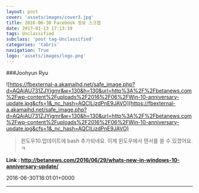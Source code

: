 ```yaml
---
layout: post
cover: 'assets/images/cover3.jpg'
title: 2016-06-30 Facebook 정보 스크랩
date: 2017-01-13 17:13:19
tags: Unclassified
subclass: 'post tag-Unclassified'
categories: 'tabris'
navigation: True
logo: 'assets/images/logo.png'
---
```


###Joohyun Ryu

![https://fbexternal-a.akamaihd.net/safe_image.php?d=AQAiAU731ZJYjgmr&w=130&h=130&url=http%3A%2F%2Fbetanews.com%2Fwp-content%2Fuploads%2F2016%2F06%2FWin-10-anniversary-update.jpg&cfs=1&_nc_hash=AQCILjzdPnE9JAVO](https://fbexternal-a.akamaihd.net/safe_image.php?d=AQAiAU731ZJYjgmr&w=130&h=130&url=http%3A%2F%2Fbetanews.com%2Fwp-content%2Fuploads%2F2016%2F06%2FWin-10-anniversary-update.jpg&cfs=1&_nc_hash=AQCILjzdPnE9JAVO)

>윈도우10.업데이트에 bash 추가되네요. 이제 윈도우에서 텐서를 쓸 수.있겠어요. ㅋ



**Link : <http://betanews.com/2016/06/29/whats-new-in-windows-10-anniversary-update/>**

2016-06-30T18:01:01+0000

---

